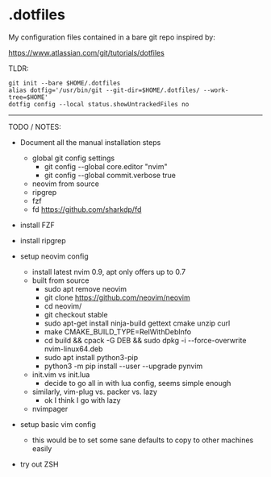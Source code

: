 # .dotfiles

My configuration files contained in a bare git repo inspired by:

https://www.atlassian.com/git/tutorials/dotfiles

TLDR:

	git init --bare $HOME/.dotfiles
	alias dotfig='/usr/bin/git --git-dir=$HOME/.dotfiles/ --work-tree=$HOME'
	dotfig config --local status.showUntrackedFiles no

---

TODO / NOTES:

* Document all the manual installation steps
    * global git config settings
        * git config --global core.editor "nvim"
        * git config --global commit.verbose true
    * neovim from source
    * ripgrep
    * fzf
    * fd <https://github.com/sharkdp/fd>

* install FZF
* install ripgrep
* setup neovim config
    * install latest nvim 0.9, apt only offers up to 0.7
    * built from source
        * sudo apt remove neovim
        * git clone https://github.com/neovim/neovim
        * cd neovim/
        * git checkout stable
        * sudo apt-get install ninja-build gettext cmake unzip curl
        * make CMAKE_BUILD_TYPE=RelWithDebInfo
        * cd build && cpack -G DEB && sudo dpkg -i --force-overwrite nvim-linux64.deb
        * sudo apt install python3-pip
        * python3 -m pip install --user --upgrade pynvim
    * init.vim vs init.lua
        * decide to go all in with lua config, seems simple enough
    * similarly, vim-plug vs. packer vs. lazy
        * ok I think I go with lazy
    * nvimpager
* setup basic vim config
    * this would be to set some sane defaults to copy to other machines easily
* try out ZSH
